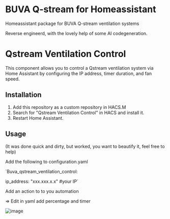 # BUVA Q-stream for Homeassistant
Homeassistant package for BUVA Q-stream ventilation systems

Reverse engineerd, with the lovely help of some AI codegeneration.

# Qstream Ventilation Control

This component allows you to control a Qstream ventilation system via Home Assistant by configuring the IP address, timer duration, and fan speed.

## Installation

1. Add this repository as a custom repository in HACS.M		
2. Search for "Qstream Ventilation Control" in HACS and install it.
3. Restart Home Assistant.

## Usage

(It was done quick and dirty, but worked, you want to beautify it, feel free to help)

Add the following to configuration.yaml

`Buva_qstream_ventilation_control:

  ip_address: "xxx.xxx.x.x" #your IP`

Add an action to to you automation

=> Edit in yaml
add percentage and timer

![image](https://github.com/user-attachments/assets/67a5fe67-7e32-4f00-9382-3f480d41556a)

